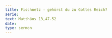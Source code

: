 ```yaml
---
title: Fischnetz - gehörst du zu Gottes Reich?
serie: 
text: Matthäus 13,47-52
date: 
type: sermon
---
```


